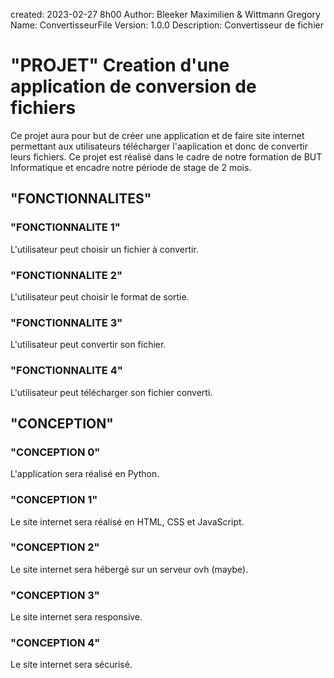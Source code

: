 created: 2023-02-27 8h00
Author: Bleeker Maximilien & Wittmann Gregory
Name: ConvertisseurFile
Version: 1.0.0
Description: Convertisseur de fichier

# "PROJET" Creation d'une application de conversion de fichiers
 Ce projet aura pour but de créer une application et de faire site internet permettant aux utilisateurs télécharger l'aaplication et donc de convertir leurs fichiers. Ce projet est réalisé dans le cadre de notre formation de BUT Informatique et encadre notre période de stage de 2 mois.


## "FONCTIONNALITES"

### "FONCTIONNALITE 1" 
L'utilisateur peut choisir un fichier à convertir.

### "FONCTIONNALITE 2"
L'utilisateur peut choisir le format de sortie.

### "FONCTIONNALITE 3"
L'utilisateur peut convertir son fichier.

### "FONCTIONNALITE 4"

L'utilisateur peut télécharger son fichier converti.

## "CONCEPTION"

### "CONCEPTION 0"
L'application sera réalisé en Python.

### "CONCEPTION 1"
Le site internet sera réalisé en HTML, CSS et JavaScript.

### "CONCEPTION 2"
Le site internet sera hébergé sur un serveur ovh (maybe).

### "CONCEPTION 3"
Le site internet sera responsive.

### "CONCEPTION 4"
Le site internet sera sécurisé.